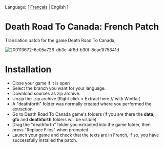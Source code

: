Language: [ [Français](https://github.com/pilout/death-road-to-canada-internatinal/) | English ]
# Death Road To Canada: French Patch
Translation patch for the game Death Road To Canada,

![200113672-6e05a726-db3c-4f8d-b30f-8cac1f75341d](https://user-images.githubusercontent.com/56938765/200358392-2511ac2a-b6c8-4601-9870-331ef7f11807.png)


# Installation
- Close your game if it is open
- Select the branch you want for your language.
- Download sources as zip archive.
- Unzip the .zip archive (Right click > Extract here // with WinRar)
- A "deathforth" folder was normally created where you performed the extraction
- Go to Death Road To Canada game's folders (if you are there the **data**, **gfx** and **deathforth** folders will be visible)
- Drag the "deathforth" folder you extracted into the game folder, then press "Replace Files" when prompted
- Launch your game and check that the texts are in French, if so, you have successfully installed the patch.
